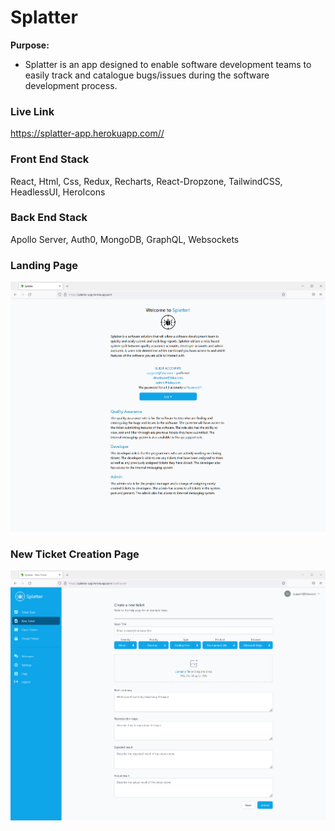 # Splatter

**Purpose:** 
- Splatter is an app designed to enable software development teams to easily track and catalogue bugs/issues 
during the software development process.

### Live Link

<https://splatter-app.herokuapp.com//>

### Front End Stack
React, Html, Css, Redux, Recharts, React-Dropzone, TailwindCSS, HeadlessUI, HeroIcons

### Back End Stack
Apollo Server, Auth0, MongoDB, GraphQL, Websockets

### Landing Page

![landing page](mainpage.png)

### New Ticket Creation Page
![new ticket](newticket.png)
